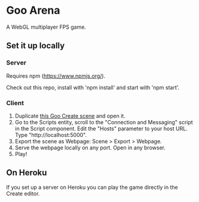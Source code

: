 # Goo Arena

A WebGL multiplayer FPS game. 

## Set it up locally

### Server

Requires npm (https://www.npmjs.org/).

Check out this repo, install with 'npm install' and start with 'npm start'.

### Client

1. Duplicate [this Goo Create scene](https://create.goocreate.com/edit/823b6c00990643bd8b15eb00f8bcf707.scene) and open it.
2. Go to the Scripts entity, scroll to the "Connection and Messaging" script in the Script component. Edit the "Hosts" parameter to your host URL. Type "http://localhost:5000".
3. Export the scene as Webpage: Scene > Export > Webpage.
4. Serve the webpage locally on any port. Open in any browser.
5. Play!

## On Heroku

If you set up a server on Heroku you can play the game directly in the Create editor.